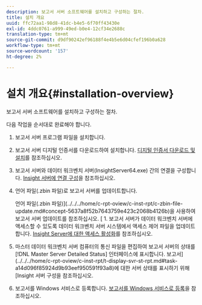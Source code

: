 ```yaml
---
description: 보고서 서버 소프트웨어를 설치하고 구성하는 절차.
title: 설치 개요
uuid: ffc72aa1-98d8-41dc-b4e5-6f70ff43430e
exl-id: 4ddc0761-a999-49ed-b0e4-12cf34e2688c
translation-type: tm+mt
source-git-commit: d9df90242ef96188f4e4b5e6d04cfef196b0a628
workflow-type: tm+mt
source-wordcount: '157'
ht-degree: 2%

---
```


# 설치 개요{#installation-overview}

보고서 서버 소프트웨어를 설치하고 구성하는 절차.

다음 작업을 순서대로 완료해야 합니다.

1. 보고서 서버 프로그램 파일을 설치합니다.
1. 보고서 서버 디지털 인증서를 다운로드하여 설치합니다. [디지털 인증서 다운로드 및 설치](../../../home/c-rpt-oview/c-inst-rpt/c-install-dig-cert/c-install-dig-cert.md#concept-5a61fc67df3643598c7c403962075f76)를 참조하십시오.
1. 보고서 서버와 데이터 워크벤치 서버(InsightServer64.exe) 간의 연결을 구성합니다. [Insight 서버에 연결 구성](../../../home/c-rpt-oview/c-inst-rpt/t-config-conn-ins-svr.md#task-a3ca949c43244782b658fb4437fd724c)을 참조하십시오.
1. 언어 파일(.zbin 파일)로 보고서 서버를 업데이트합니다.

   언어 파일(.zbin 파일)](../../../home/c-rpt-oview/c-inst-rpt/c-zbin-file-update.md#concept-5637a8f52b7643759e423c2068b4126b)을 사용하여 보고서 서버 업데이트를 참조하십시오. [ 1. 보고서 서버가 데이터 워크벤치 서버에 액세스할 수 있도록 데이터 워크벤치 서버 시스템에서 액세스 제어 파일을 업데이트합니다. [Insight Server에 대한 액세스 활성화](../../../home/c-rpt-oview/c-inst-rpt/t-en-acc-ins-svr.md#task-e7b95cf9cb194842ad72fa534c56c3cc)를 참조하십시오.
1. 마스터 데이터 워크벤치 서버 컴퓨터의 통신 파일을 편집하여 보고서 서버의 상태를 [!DNL Master Server Detailed Status] 인터페이스에 표시합니다. 보고서](../../../home/c-rpt-oview/c-inst-rpt/t-display-svr-st-rpt.md#task-a14d096f85924d9b93eef950591f93a8)에 대한 서버 상태를 표시하기 위해 [Insight 서버 구성을 참조하십시오.
1. 보고서를 Windows 서비스로 등록합니다. [보고서를 Windows 서비스로 등록](../../../home/c-rpt-oview/c-inst-rpt/t-reg-rpt-win-svc.md#task-a8762d7818ed4cfd87e616db6a68b3a6)을 참조하십시오.
